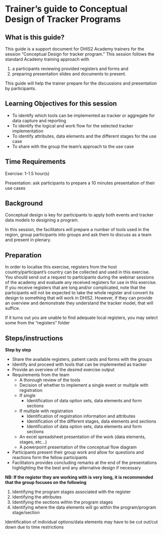 # **Trainer’s guide to Conceptual Design of Tracker Programs**

## **What is this guide?**

This guide is a support document for DHIS2 Academy trainers for the session “Conceptual Design for tracker program.” This session follows the standard Academy training approach with 
1) a participants reviewing provided registers and forms and 
2) preparing presentation slides and documents to present.

This guide will help the trainer​ prepare​​ for the discussions and presentation by participants.

## **Learning Objectives for this session**

* To identify which tools can be implemented as tracker or aggregate for data capture and reporting
* To identify the logical and work flow for the selected tracker implementation
* To identify attributes, data elements and the different stages for the use case
* To share with the group the team’s approach to the use case

## **Time Requirements**

Exercise: 1-1.5 hour(s)

Presentation: ask participants to prepare a 10 minutes presentation of their use cases

## **Background**

Conceptual design is key for participants to apply both events and tracker data models to designing a program.

In this session, the facilitators will prepare a number of tools used in the region, group participants into groups and ask them to discuss as a team and present in plenary.

## **Preparation**

In order to localise this exercise, registers from the host country/participant’s country can be collected and used in this exercise. You should send out a request to participants during the webinar sessions of the academy and evaluate any received registers for use in this exercise. If you receive registers that are long and/or complicated, note that the participants will not be expected to take the whole register and convert its design to something that will work in DHIS2. However, if they can provide an overview and demonstrate they understand the tracker model, that will suffice. 

If it turns out you are unable to find adequate local registers, you may select some from the “registers” folder

## **Steps/instructions**

**Step by step**

* Share the available registers, patient cards and forms with the groups
* Identify and proceed with tools that can be implemented as tracker
* Provide an overview of the desired exercise output
* Requirements from the team
    * A thorough review of the tools
    * Decision of whether to implement a single event or multiple with registration
    * If single
        * Identification of data option sets, data elements and form sections
    * If multiple with registration
        * Identification of registration information and attributes
        * Identification of the different stages, data elements and sections
        * Identification of data option sets, data elements and form sections
    * An excel spreadsheet presentation of the work (data elements, stages, etc…)
    * A powerpoint presentation of the conceptual flow diagram
* Participants present their group work and allow for questions and reactions form the fellow participants
* Facilitators provides concluding remarks at the end of the presentations highlighting the the best and any alternative design if necessary

**NB: If the register they are working with is very long, it is recommended that the group focuses on the following**


1. Identifying the program stages associated with the register
2. Identifying the attributes
3. Identifying the sections within the program stages
4. Identifying where the data elements will go within the program/program stage/section

Identification of individual options/data elements may have to be cut out/cut down due to time restrictions
